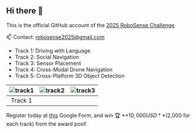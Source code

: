 ## Hi there 👋

This is the official GitHub account of the [2025 RoboSense Challenge](https://robosense2025.github.io/).

:mailbox: Contact: robosense2025@gmail.com

- Track 1: Driving with Language
- Track 2: Social Navigation
- Track 3: Sensor Placement
- Track 4: Cross-Modal Drone Navigation
- Track 5: Cross-Platform 3D Object Detection


| ![track1](https://github.com/user-attachments/assets/52f8356a-99a5-4a4f-bbcd-154b184217d0) | ![track2](https://github.com/user-attachments/assets/445551e5-e0d5-4dc9-8bc8-3b6b22f658fc) | ![track3](https://github.com/user-attachments/assets/38008d82-5e86-479e-85fb-36d257914637) | 
| :-: | :-: | :-: |
| Track 1 | 


Register today at [this](https://docs.google.com/forms/d/e/1FAIpQLSdwfvk-NHdQh9-REiBLCjHMcyLT-sPCOCzJU-ux5jbcZLTkBg/viewform) Google Form, and win :trophy: **$10,000 USD** ($2,000 for each track) from the award pool!

<!--
**robosense2025/robosense2025** is a ✨ _special_ ✨ repository because its `README.md` (this file) appears on your GitHub profile.

Here are some ideas to get you started:

- 🔭 I’m currently working on ...
- 🌱 I’m currently learning ...
- 👯 I’m looking to collaborate on ...
- 🤔 I’m looking for help with ...
- 💬 Ask me about ...
- 📫 How to reach me: ...
- 😄 Pronouns: ...
- ⚡ Fun fact: ...
-->
